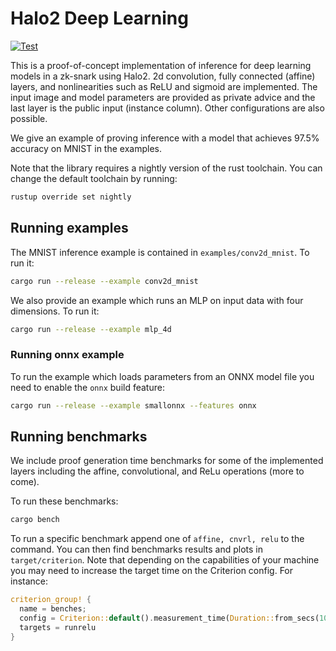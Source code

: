 # Halo2 Deep Learning

[![Test](https://github.com/jasonmorton/halo2deeplearning/workflows/Rust/badge.svg)](https://github.com/jasonmorton/halo2deeplearning/actions?query=workflow%3ARust)

This is a proof-of-concept implementation of inference for deep learning models in a zk-snark using Halo2. 2d convolution, fully connected (affine) layers, and nonlinearities such as ReLU and sigmoid are implemented.  The input image and model parameters are provided as private advice and the last layer is the public input (instance column). Other configurations are also possible.

We give an example of proving inference with a model that achieves 97.5% accuracy on MNIST in the examples.


Note that the library requires a nightly version of the rust toolchain. You can change the default toolchain by running:
```bash
rustup override set nightly         
```

## Running examples

The MNIST inference example is contained in `examples/conv2d_mnist`. To run it:
```bash
cargo run --release --example conv2d_mnist
```
We also provide an example which runs an MLP on input data with four dimensions. To run it:
```bash
cargo run --release --example mlp_4d
```

### Running onnx example

To run the example which loads parameters from an ONNX model file you need to enable the `onnx` build feature:

```bash
cargo run --release --example smallonnx --features onnx
```

## Running benchmarks

We include proof generation time benchmarks for some of the implemented layers including the affine, convolutional, and ReLu operations (more to come).

To run these benchmarks:
```bash
cargo bench
```

To run a specific benchmark append one of `affine, cnvrl, relu` to the command. You can then find benchmarks results and plots in `target/criterion`. Note that depending on the capabilities of your machine you may need to increase the target time on the Criterion config. For instance:

```rust
criterion_group! {
  name = benches;
  config = Criterion::default().measurement_time(Duration::from_secs(10));
  targets = runrelu
}
```
